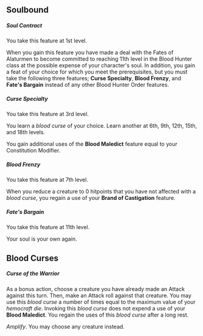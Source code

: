 ## Soulbound
##### Soul Contract
You take this feature at 1st level.

When you gain this feature you have made a deal with the Fates of Alaturmen to become committed to reaching 11th level in the Blood Hunter class at the possible expense of your character's soul. In addition, you gain a feat of your choice for which you meet the prerequisites, but you must take the following three features; **Curse Specialty**, **Blood Frenzy**, and **Fate's Bargain** instead of any other Blood Hunter Order features.

##### Curse Specialty
You take this feature at 3rd level.

You learn a *blood curse* of your choice. Learn another at 6th, 9th, 12th, 15th, and 18th levels. 

You gain additional uses of the **Blood Maledict** feature equal to your Constitution Modifier.

##### Blood Frenzy
You take this feature at 7th level.

When you reduce a creature to 0 hitpoints that you have not affected with a *blood curse*, you regain a use of your **Brand of Castigation** feature.

##### Fate's Bargain
You take this feature at 11th level.

Your soul is your own again.

## Blood Curses
##### Curse of the Warrior
As a bonus action, choose a creature you have already made an Attack against this turn. Then, make an Attack roll against that creature. You may use this *blood curse* a number of times equal to the maximum value of your *hemocraft die*. Invoking this *blood curse* does not expend a use of your **Blood Maledict**. You regain the uses of this *blood curse* after a long rest.

*Amplify*. You may choose any creature instead. 

